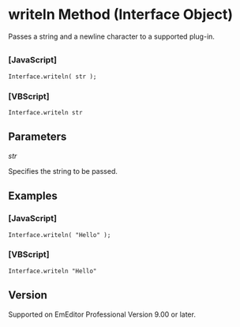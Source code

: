 # writeln Method (Interface Object)

Passes a string and a newline character to a supported plug-in.

## 

### \[JavaScript\]

```
Interface.writeln( str );
```

### \[VBScript\]

```
Interface.writeln str
```

## Parameters

_str_

Specifies the string to be passed.

## Examples

### \[JavaScript\]

```
Interface.writeln( "Hello" );
```

### \[VBScript\]

```
Interface.writeln "Hello"
```

## Version

Supported on EmEditor Professional Version 9.00 or later.

